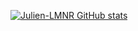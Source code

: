 [![Julien-LMNR GitHub stats](https://github-readme-stats.vercel.app/api?username=julien-lmnr&count_private=true&theme=buefy&show_icons=true)](https://github.com/julien-lmnr/github-readme-stats)
